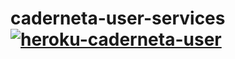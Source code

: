 # caderneta-user-services [![heroku-caderneta-user](https://github.com/sironAzevedo/caderneta-user-services/actions/workflows/heroku-deployment.yml/badge.svg)](https://github.com/sironAzevedo/caderneta-user-services/actions/workflows/heroku-deployment.yml)